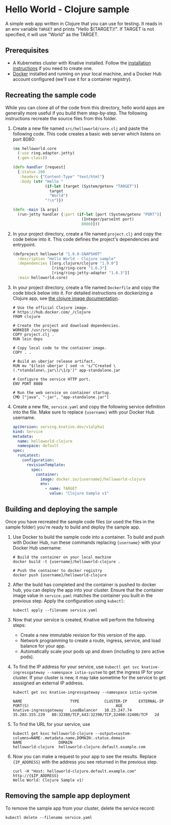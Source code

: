 # Hello World - Clojure sample

A simple web app written in Clojure that you can use for testing. It reads in an
env variable `TARGET` and prints "Hello \${TARGET}!". If TARGET is not
specified, it will use "World" as the TARGET.

## Prerequisites

- A Kubernetes cluster with Knative installed. Follow the
  [installation instructions](https://github.com/knative/docs/blob/master/install/README.md)
  if you need to create one.
- [Docker](https://www.docker.com) installed and running on your local machine,
  and a Docker Hub account configured (we'll use it for a container registry).

## Recreating the sample code

While you can clone all of the code from this directory, hello world apps are
generally more useful if you build them step-by-step. The following instructions
recreate the source files from this folder.

1. Create a new file named `src/helloworld/core.clj` and paste the following
   code. This code creates a basic web server which listens on port 8080:

   ```clojure
   (ns helloworld.core
     (:use ring.adapter.jetty)
     (:gen-class))

   (defn handler [request]
     {:status 200
      :headers {"Content-Type" "text/html"}
      :body (str "Hello "
                 (if-let [target (System/getenv "TARGET")]
                   target
                   "World")
                 "!\n")})

   (defn -main [& args]
     (run-jetty handler {:port (if-let [port (System/getenv "PORT")]
                                 (Integer/parseInt port)
                                 8080)}))
   ```

1. In your project directory, create a file named `project.clj` and copy the
   code below into it. This code defines the project's dependencies and
   entrypoint.

   ```clojure
   (defproject helloworld "1.0.0-SNAPSHOT"
     :description "Hello World - Clojure sample"
     :dependencies [[org.clojure/clojure "1.9.0"]
                    [ring/ring-core "1.6.3"]
                    [ring/ring-jetty-adapter "1.6.3"]]
     :main helloworld.core)
   ```

1. In your project directory, create a file named `Dockerfile` and copy the code
   block below into it. For detailed instructions on dockerizing a Clojure app,
   see
   [the clojure image documentation](https://github.com/docker-library/docs/tree/master/clojure).

   ```docker
   # Use the official Clojure image.
   # https://hub.docker.com/_/clojure
   FROM clojure

   # Create the project and download dependencies.
   WORKDIR /usr/src/app
   COPY project.clj .
   RUN lein deps

   # Copy local code to the container image.
   COPY . .

   # Build an uberjar release artifact.
   RUN mv "$(lein uberjar | sed -n 's/^Created \(.*standalone\.jar\)/\1/p')" app-standalone.jar

   # Configure the service HTTP port.
   ENV PORT 8080

   # Run the web service on container startup.
   CMD ["java", "-jar", "app-standalone.jar"]
   ```

1. Create a new file, `service.yaml` and copy the following service definition
   into the file. Make sure to replace `{username}` with your Docker Hub
   username.

   ```yaml
   apiVersion: serving.knative.dev/v1alpha1
   kind: Service
   metadata:
     name: helloworld-clojure
     namespace: default
   spec:
     runLatest:
       configuration:
         revisionTemplate:
           spec:
             container:
               image: docker.io/{username}/helloworld-clojure
               env:
                 - name: TARGET
                   value: "Clojure Sample v1"
   ```

## Building and deploying the sample

Once you have recreated the sample code files (or used the files in the sample
folder) you're ready to build and deploy the sample app.

1. Use Docker to build the sample code into a container. To build and push with
   Docker Hub, run these commands replacing `{username}` with your Docker Hub
   username:

   ```shell
   # Build the container on your local machine
   docker build -t {username}/helloworld-clojure .

   # Push the container to docker registry
   docker push {username}/helloworld-clojure
   ```

1. After the build has completed and the container is pushed to docker hub, you
   can deploy the app into your cluster. Ensure that the container image value
   in `service.yaml` matches the container you built in the previous step. Apply
   the configuration using `kubectl`:

   ```shell
   kubectl apply --filename service.yaml
   ```

1. Now that your service is created, Knative will perform the following steps:

   - Create a new immutable revision for this version of the app.
   - Network programming to create a route, ingress, service, and load balance
     for your app.
   - Automatically scale your pods up and down (including to zero active pods).

1. To find the IP address for your service, use
   `kubectl get svc knative-ingressgateway --namespace istio-system` to get the
   ingress IP for your cluster. If your cluster is new, it may take sometime for
   the service to get asssigned an external IP address.

   ```shell
   kubectl get svc knative-ingressgateway --namespace istio-system

   NAME                     TYPE           CLUSTER-IP     EXTERNAL-IP      PORT(S)                                      AGE
   knative-ingressgateway   LoadBalancer   10.23.247.74   35.203.155.229   80:32380/TCP,443:32390/TCP,32400:32400/TCP   2d

   ```

1. To find the URL for your service, use

   ```
   kubectl get ksvc helloworld-clojure --output=custom-columns=NAME:.metadata.name,DOMAIN:.status.domain
   NAME                DOMAIN
   helloworld-clojure  helloworld-clojure.default.example.com
   ```

1. Now you can make a request to your app to see the results. Replace
   `{IP_ADDRESS}` with the address you see returned in the previous step.

   ```shell
   curl -H "Host: helloworld-clojure.default.example.com" http://{$IP_ADDRESS}
   Hello World: Clojure Sample v1!
   ```

## Removing the sample app deployment

To remove the sample app from your cluster, delete the service record:

```shell
kubectl delete --filename service.yaml
```
